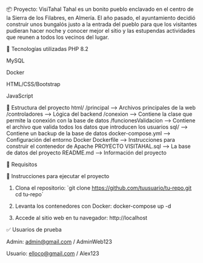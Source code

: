 📦 Proyecto: VisiTahal
Tahal es un bonito pueblo enclavado en el centro de la Sierra de los Filabres, en Almería. El año pasado, el ayuntamiento decidió construir unos bungalós justo a la entrada del pueblo para que los visitantes pudieran hacer noche y conocer mejor el sitio y las estupendas actividades que reunen a todos los vecinos del lugar.

🚀 Tecnologías utilizadas
PHP 8.2

MySQL

Docker

HTML/CSS/Bootstrap

JavaScript

📁 Estructura del proyecto
html/
    /principal --> Archivos principales de la web
    /controladores --> Lógica del backend 
    /conexion --> Contiene la clase que permite la conexión con la base de datos
    /funcionesValidacion --> Contiene el archivo que valida todos los datos que introducen los usuarios
sql/ --> Contiene un backup de la base de datos
docker-compose.yml --> Configuración del entorno Docker
Dockerfile --> Instrucciones para construir el contenedor de Apache
PROYECTO VISITAHAL.sql --> La base de datos del proyecto
README.md --> Información del proyecto

🐳 Requisitos

🔧 Instrucciones para ejecutar el proyecto
1. Clona el repositorio:
`git clone https://github.com/tuusuario/tu-repo.git
cd tu-repo´

2. Levanta los contenedores con Docker:
docker-compose up -d

3. Accede al sitio web en tu navegador:
http://localhost

✅ Usuarios de prueba

Admin: admin@gmail.com / AdminWeb123

Usuario: elloco@gmail.com / Alex123





